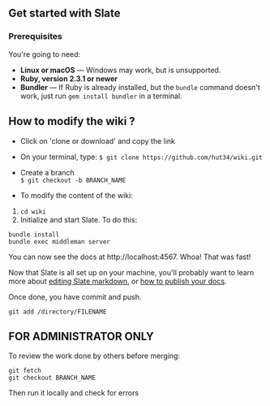 Get started with Slate
------------------------------

### Prerequisites

You're going to need:

 - **Linux or macOS** — Windows may work, but is unsupported.
 - **Ruby, version 2.3.1 or newer**
 - **Bundler** — If Ruby is already installed, but the `bundle` command doesn't work, just run `gem install bundler` in a terminal.



How to modify the wiki ? 
-----------------------------
* Click on 'clone or download' and copy the link 

* On your terminal, type: 
`$ git clone https://github.com/hut34/wiki.git`

* Create a branch     
`$ git checkout -b BRANCH_NAME`

* To modify the content of the wiki: 
1. `cd wiki`
2. Initialize and start Slate. To do this: 
```shell
bundle install
bundle exec middleman server
```
You can now see the docs at http://localhost:4567. Whoa! That was fast!

Now that Slate is all set up on your machine, you'll probably want to learn more about [editing Slate markdown](https://github.com/lord/slate/wiki/Markdown-Syntax), or [how to publish your docs](https://github.com/lord/slate/wiki/Deploying-Slate).


Once done, you have commit and push.
```shell
git add /directory/FILENAME
```
FOR ADMINISTRATOR ONLY
----------------------
To review the work done by others before merging: 
```shell
git fetch
git checkout BRANCH_NAME
```
Then run it locally and check for errors



